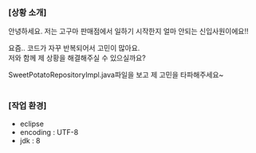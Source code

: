### [상황 소개]
안녕하세요.
저는 고구마 판매점에서 일하기 시작한지 얼마 안되는 신입사원이에요!!


요즘.. 코드가 자꾸 반복되어서 고민이 많아요.<br/>
저와 함께 제 상황을 해결해주실 수 있으실까요?

SweetPotatoRepositoryImpl.java파일을 보고 제 고민을 타파해주세요~<br/><br/>

### [작업 환경]
- eclipse
- encoding : UTF-8
- jdk : 8